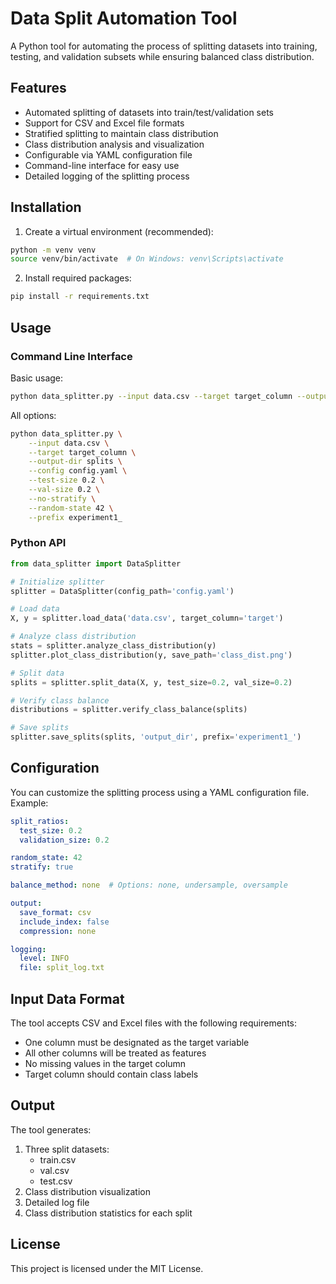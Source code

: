 # Data Split Automation Tool

A Python tool for automating the process of splitting datasets into training, testing, and validation subsets while ensuring balanced class distribution.

## Features

- Automated splitting of datasets into train/test/validation sets
- Support for CSV and Excel file formats
- Stratified splitting to maintain class distribution
- Class distribution analysis and visualization
- Configurable via YAML configuration file
- Command-line interface for easy use
- Detailed logging of the splitting process

## Installation

1. Create a virtual environment (recommended):
```bash
python -m venv venv
source venv/bin/activate  # On Windows: venv\Scripts\activate
```

2. Install required packages:
```bash
pip install -r requirements.txt
```

## Usage

### Command Line Interface

Basic usage:
```bash
python data_splitter.py --input data.csv --target target_column --output-dir splits
```

All options:
```bash
python data_splitter.py \
    --input data.csv \
    --target target_column \
    --output-dir splits \
    --config config.yaml \
    --test-size 0.2 \
    --val-size 0.2 \
    --no-stratify \
    --random-state 42 \
    --prefix experiment1_
```

### Python API

```python
from data_splitter import DataSplitter

# Initialize splitter
splitter = DataSplitter(config_path='config.yaml')

# Load data
X, y = splitter.load_data('data.csv', target_column='target')

# Analyze class distribution
stats = splitter.analyze_class_distribution(y)
splitter.plot_class_distribution(y, save_path='class_dist.png')

# Split data
splits = splitter.split_data(X, y, test_size=0.2, val_size=0.2)

# Verify class balance
distributions = splitter.verify_class_balance(splits)

# Save splits
splitter.save_splits(splits, 'output_dir', prefix='experiment1_')
```

## Configuration

You can customize the splitting process using a YAML configuration file. Example:

```yaml
split_ratios:
  test_size: 0.2
  validation_size: 0.2

random_state: 42
stratify: true

balance_method: none  # Options: none, undersample, oversample

output:
  save_format: csv
  include_index: false
  compression: none

logging:
  level: INFO
  file: split_log.txt
```

## Input Data Format

The tool accepts CSV and Excel files with the following requirements:
- One column must be designated as the target variable
- All other columns will be treated as features
- No missing values in the target column
- Target column should contain class labels

## Output

The tool generates:
1. Three split datasets:
   - train.csv
   - val.csv
   - test.csv
2. Class distribution visualization
3. Detailed log file
4. Class distribution statistics for each split

## License

This project is licensed under the MIT License. 